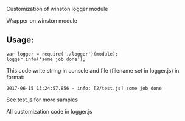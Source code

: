 Customization of winston logger module

Wrapper on winston module

## Usage:

```
var logger = require('./logger')(module);
logger.info('some job done');
```

This code write string in console and file (filename set in logger.js) in format:

```
2017-06-15 13:24:57.856 - info: [2/test.js] some job done
```

See test.js for more samples

All customization code in logger.js
